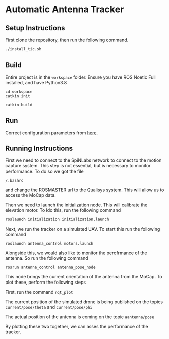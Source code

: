 # Automatic Antenna Tracker
## Setup Instructions 
First clone the repository, then run the following command.
```bash
./install_tic.sh
```

## Build

Entire project is in the `workspace` folder. 
Ensure you have ROS Noetic Full installed, and have Python3.8

```
cd workspace
catkin init

catkin build
```

## Run

Correct configuration parameters from [here](./workspace/src/messages/config/).

## Running Instructions

First we need to connect to the SpiNLabs network to connect to the motion capture system. This step is not essential, but is necessary to monitor performance. To do so we got the file 

```/.bashrc```

and change the ROSMASTER url to the Qualisys system. This will allow us to access the MoCap data. 

Then we need to launch the initialization node. This will calibrate the elevation motor. To ldo this, run the following command 

```roslaunch initialization initialization.launch```

Next, we run the tracker on a simulated UAV. To start this run the following command

```roslaunch antenna_control motors.launch```

Alongside this, we would also like to monitor the perofrmance of the antenna. So run the following command

```rosrun antenna_control antenna_pose_node```

This node brings the current orientation of the antenna from the MoCap. To plot these, perform the following steps

First, run the command ```rqt_plot```

The current position of the simulated drone is being published on the topics ```current/pose/theta``` and ```current/pose/phi```

The actual position of the antenna is coming on the topic ```aantenna/pose```

By plotting these two together, we can asses the performance of the tracker. 